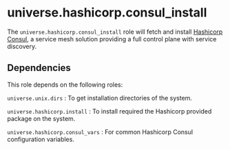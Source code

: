 <!-- roles/consul_install/README.md
  -- ==============================
  --
  -- Copying
  -- -------
  --
  -- Copyright (c) 2023 universe.hashicorp authors and contributors.
  --
  -- This file is part of the *universe.hashicorp* project.
  --
  -- *universe.hashicorp* is a free software project. You can redistribute it
  -- and/or modify it following the terms of the MIT License.
  --
  -- This software project is distributed *as is*, WITHOUT WARRANTY OF ANY KIND;
  -- including but not limited to the WARRANTIES OF MERCHANTABILITY, FITNESS FOR
  -- A PARTICULAR PURPOSE and NONINFRINGEMENT.
  --
  -- You should have received a copy of the MIT License along with
  -- *universe.hashicorp*. If not, see <http://opensource.org/licenses/MIT>.
  -->

universe.hashicorp.consul_install
=================================

The `universe.hashicorp.consul_install` role will fetch and install [Hashicorp
Consul](https://www.consul.io/), a service mesh solution providing a full
control plane with service discovery.

Dependencies
------------

This role depends on the following roles:

`universe.unix.dirs`
: To get installation directories of the system.

`universe.hashicorp.install`
: To install required the Hashicorp provided package on the system.

`universe.hashicorp.consul_vars`
: For common Hashicorp Consul configuration variables.
